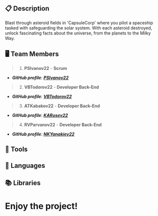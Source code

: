 

## 📋 Description
Blast through asteroid fields in 'CapsuleCorp' where you pilot a spaceship tasked with safeguarding the solar system. With each asteroid destroyed, unlock fascinating facts about the universe, from the planets to the Milky Way.  


## 🖥 Team	Members
> 1. **PSIvanov22** - **Scrum**	
   - ***GitHub profile***: [***PSIvanov22***](https://github.com/PSIvanov22)	
 
> 2. **VBTodorov22** - **Developer Back-End**	
   - ***GitHub profile***: [***VBTodorov22***](https://github.com/VBTodorov22)	

> 3. **ATKabakov22** - **Developer Back-End**	
   - ***GitHub profile***: [***KARusev22***](https://github.com/KARusev22)

> 4. **RVParvanov22** - **Developer Back-End**	
   - ***GitHub profile***: [***NKYanakiev22***](https://github.com/NKYanakiev22)


## 🔨 Tools


## 🚀 Languages 

## 📚 Libraries
  





<h1>Enjoy the project!</h1>

